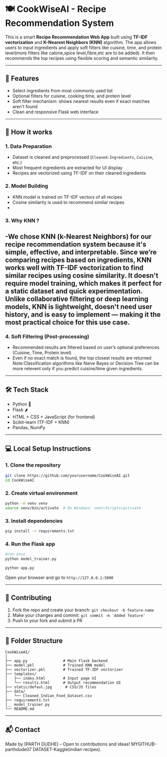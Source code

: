 
# 🍽️ CookWiseAI - Recipe Recommendation System

This is a smart **Recipe Recommendation Web App** built using **TF-IDF vectorization** and **K-Nearest Neighbors (KNN)** algorithm. The app allows users to input ingredients and apply soft filters like cuisine, time, and protein level(more filters like calorie,spice level,fibre,etc are to be added). It then recommends the top recipes using flexible scoring and semantic similarity.

---

## 🚀 Features

- Select ingredients from most commonly used list
- Optional filters for cuisine, cooking time, and protein level
- Soft filter mechanism: shows nearest results even if exact matches aren't found
- Clean and responsive Flask web interface

---

## 🧠 How it works

### 1. Data Preparation
- Dataset is cleaned and preprocessed (`Cleaned-Ingredients`, `Cuisine`, etc.)
- Most frequent ingredients are extracted for UI display
- Recipes are vectorized using TF-IDF on their cleaned ingredients

### 2. Model Building
- KNN model is trained on TF-IDF vectors of all recipes
- Cosine similarity is used to recommend similar recipes
- 
### 3. Why KNN ?
-We chose KNN (k-Nearest Neighbors) for our recipe recommendation system because it's simple, effective, and interpretable. Since we’re comparing recipes based on ingredients, KNN works well with TF-IDF vectorization to find similar recipes using cosine similarity. It doesn't require model training, which makes it perfect for a static dataset and quick experimentation. Unlike collaborative filtering or deep learning models, KNN is lightweight, doesn't need user history, and is easy to implement — making it the most practical choice for this use case.
- 
### 4. Soft Filtering (Post-processing)
- Recommended results are filtered based on user’s optional preferences (Cuisine, Time, Protein level)
- Even if no exact match is found, the top closest results are returned
Note:Classification algorithms like Naive Bayes or Decision Tree can be more relevent only if you predict cuisine/time given ingredients.
---

## 🛠️ Tech Stack

- Python 🐍
- Flask 🌶️
- HTML + CSS + JavaScript (for frontend)
- Scikit-learn (TF-IDF + KNN)
- Pandas, NumPy

---

## 💻 Local Setup Instructions

### 1. Clone the repository

```bash
git clone https://github.com/yourusername/CookWiseAI.git
cd CookWiseAI
```

### 2. Create virtual environment

```bash
python -m venv venv
source venv/bin/activate  # On Windows: venv\Scripts\activate
```

### 3. Install dependencies

```bash
pip install -r requirements.txt
```

### 4. Run the Flask app
```bash
#run once
python model_trainer.py
```

```bash
python app.py
```

Open your browser and go to `http://127.0.0.1:5000`

---

## 🤝 Contributing

1. Fork the repo and create your branch: `git checkout -b feature-name`
2. Make your changes and commit: `git commit -m 'Added feature'`
3. Push to your fork and submit a PR

---

## 📁 Folder Structure

```
CookWiseAI/
│
├── app.py                # Main Flask backend
├── model.pkl             # Trained KNN model
├── vectorizer.pkl        # Trained TF-IDF vectorizer
├── templates/
│   ├── index.html        # Input page UI
│   └── results.html      # Output recommendation UI
├── static/defaul.jpg      # CSS/JS files
├── data/
│   └── Cleaned_Indian_Food_Dataset.csv
├── requirements.txt
|__ model_trainer.py
└── README.md
```

---

## 📬 Contact

Made by [PARTH DUDHE] – Open to contributions and ideas!
MYGITHUB-parthdude07
DATASET-Kaggle(indian recipes).
